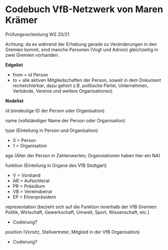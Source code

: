 # Codebuch VfB-Netzwerk von Maren Krämer
Prüfungsvorleistung WS 20/21

Achtung: da es während der Erhebung gerade zu Veränderungen in den Gremien kommt, sind manche Personen (Vogt und Adrion) gleichzeitig in zwei Gremien vorhanden.

**Edgelist**  

- from = id Person
- to = alle aktiven Mitgliedschaften der Person, soweit in dem Dokument recherchierbar, dazu gehört z.B. politische Partei, Unternehmen, Verbände, Vereine und weitere Organisationen)

**Nodelist**

id (eindeutige ID der Person oder Organisation)

name (vollständiger Name der Person oder Organisation)

type (Einteilung in Person und Organisation)
- 0 = Person
- 1 = Organisation

age	(Alter der Person in Zahlenwerten; Organsiationen haben hier ein NA)

funktion (Einteilung in Organe des VfB Stuttgart)
- V = Vorstand
- AR = Aufsichtsrat	
- PR = Präsidium
- VB = Vereinsbeirat
- EP = Ehrenpräsident

representation (bezieht sich auf die Funktion innerhalb der VfB Gremien: Politik, Wirtschaft, Gewerkschaft, Umwelt, Sport, Wissenschaft, etc.)
- Codierung?

position (Vorsitz, Stellvertreter, Mitglied in der VfB Organisation)  
- Codierung?

